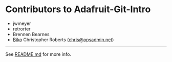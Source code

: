 Contributors to Adafruit-Git-Intro
==================================
* jwmeyer
* retrorter
* Brennen Bearnes
* [Biko](http://biko.io)
Christopher Roberts (chris@opsadmin.net)

----

See [README.md][1] for more info.

[1]: README.md
